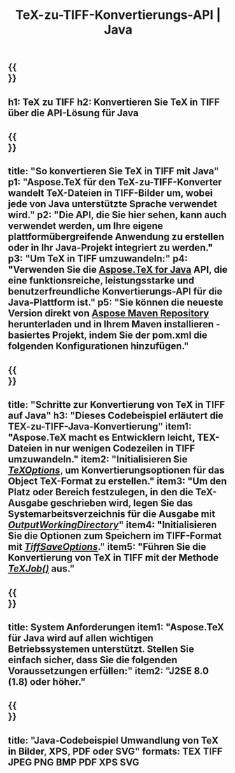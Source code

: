 ﻿---
translation: true
template: /_templates/_conversion-child-java.md
title: TeX-zu-TIFF-Konvertierungs-API | Java
description: TeX-zu-TIFF-Konvertierungsfunktion. Integrieren Sie diese lokale Java-Bibliothek in Ihr Projekt oder verwenden Sie plattformübergreifende Anwendungen, um TeX in TIFF zu konvertieren.
keywords: tex zu tiff api java, tex2tiff integrieren
url: /java/conversion/tex-to-tiff/
family: tex
platformtag: java
feature: conversion
informat: TEX
outformat: TIFF
otherformats: BMP PNG JPEG XPS PDF SVG
---

{{<section banner>}}
---
h1: TeX zu TIFF
h2: Konvertieren Sie TeX in TIFF über die API-Lösung für Java
---

{{<section overview>}}
---
title: "So konvertieren Sie TeX in TIFF mit Java"
p1: "Aspose.TeX für den TeX-zu-TIFF-Konverter wandelt TeX-Dateien in TIFF-Bilder um, wobei jede von Java unterstützte Sprache verwendet wird."
p2: "Die API, die Sie hier sehen, kann auch verwendet werden, um Ihre eigene plattformübergreifende Anwendung zu erstellen oder in Ihr Java-Projekt integriert zu werden."
p3: "Um TeX in TIFF umzuwandeln:"
p4: "Verwenden Sie die [Aspose.TeX for Java](https://products.aspose.com/tex/java) API, die eine funktionsreiche, leistungsstarke und benutzerfreundliche Konvertierungs-API für die Java-Plattform ist."
p5: "Sie können die neueste Version direkt von [Aspose Maven Repository](https://repository.aspose.com/tex/) herunterladen und in Ihrem Maven installieren -basiertes Projekt, indem Sie der pom.xml die folgenden Konfigurationen hinzufügen."
---

{{<section feature1>}}
---
title: "Schritte zur Konvertierung von TeX in TIFF auf Java"
h3: "Dieses Codebeispiel erläutert die TEX-zu-TIFF-Java-Konvertierung"
item1: "Aspose.TeX macht es Entwicklern leicht, TEX-Dateien in nur wenigen Codezeilen in TIFF umzuwandeln."
item2: "Initialisieren Sie [*TeXOptions*](https://reference.aspose.com/tex/java/com.aspose.tex/TeXOptions), um Konvertierungsoptionen für das Object TeX-Format zu erstellen."
item3: "Um den Platz oder Bereich festzulegen, in den die TeX-Ausgabe geschrieben wird, legen Sie das Systemarbeitsverzeichnis für die Ausgabe mit [*OutputWorkingDirectory*](https://reference.aspose.com/tex/java/com.aspose.tex/TeXOptions#getOutputWorkingDirectory--)"
item4: "Initialisieren Sie die Optionen zum Speichern im TIFF-Format mit [*TiffSaveOptions*](https://reference.aspose.com/tex/java/com.aspose.tex.rendering/TiffSaveOptions)."
item5: "Führen Sie die Konvertierung von TeX in TIFF mit der Methode [*TeXJob()*](https://reference.aspose.com/tex/java/com.aspose.tex/TeXJob) aus."
---

{{<section feature2>}}
---
title: System Anforderungen
item1: "Aspose.TeX für Java wird auf allen wichtigen Betriebssystemen unterstützt. Stellen Sie einfach sicher, dass Sie die folgenden Voraussetzungen erfüllen:"
item2: "J2SE 8.0 (1.8) oder höher."
---

{{<section widget>}}
---
title: "Java-Codebeispiel Umwandlung von TeX in Bilder, XPS, PDF oder SVG"
formats: TEX TIFF JPEG PNG BMP PDF XPS SVG
---